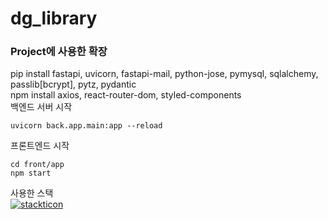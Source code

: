 # dg_library

<h3>Project에 사용한 확장</h5>

pip install fastapi, uvicorn, fastapi-mail, python-jose, pymysql, sqlalchemy, passlib[bcrypt], pytz, pydantic
<br/>
npm install axios, react-router-dom, styled-components
<br/>
백엔드 서버 시작
```
uvicorn back.app.main:app --reload
```

프론트엔드 시작
```
cd front/app
npm start
```


사용한 스택 <br/>
[![stackticon](https://firebasestorage.googleapis.com/v0/b/stackticon-81399.appspot.com/o/images%2F1732969558308?alt=media&token=2accb3e0-9253-49e2-b1ac-11fd9f9d039a)](https://github.com/msdio/stackticon)
